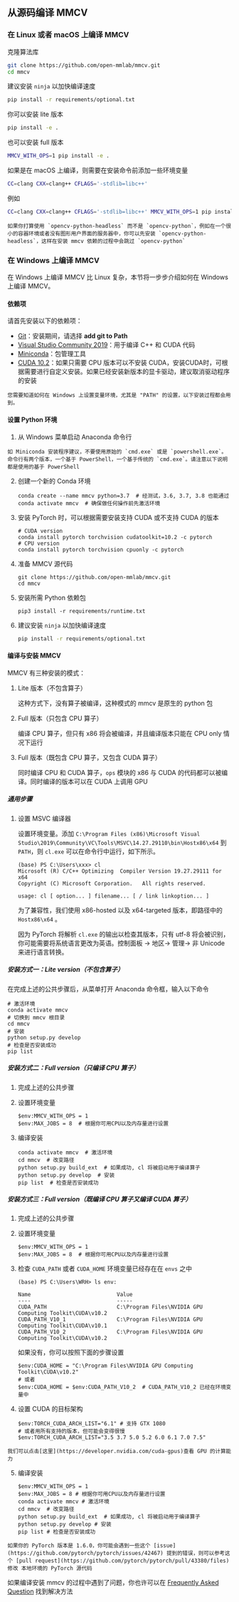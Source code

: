 ## 从源码编译 MMCV

### 在 Linux 或者 macOS 上编译 MMCV

克隆算法库

```bash
git clone https://github.com/open-mmlab/mmcv.git
cd mmcv
```

建议安装 `ninja` 以加快编译速度

```bash
pip install -r requirements/optional.txt
```

你可以安装 lite 版本

```bash
pip install -e .
```

也可以安装 full 版本

```bash
MMCV_WITH_OPS=1 pip install -e .
```

如果是在 macOS 上编译，则需要在安装命令前添加一些环境变量

```bash
CC=clang CXX=clang++ CFLAGS='-stdlib=libc++'
```

例如

```bash
CC=clang CXX=clang++ CFLAGS='-stdlib=libc++' MMCV_WITH_OPS=1 pip install -e .
```

```{note}
如果你打算使用 `opencv-python-headless` 而不是 `opencv-python`，例如在一个很小的容器环境或者没有图形用户界面的服务器中，你可以先安装 `opencv-python-headless`，这样在安装 mmcv 依赖的过程中会跳过 `opencv-python`
```

### 在 Windows 上编译 MMCV

在 Windows 上编译 MMCV 比 Linux 复杂，本节将一步步介绍如何在 Windows 上编译 MMCV。

#### 依赖项

请首先安装以下的依赖项：

- [Git](https://git-scm.com/download/win)：安装期间，请选择 **add git to Path**
- [Visual Studio Community 2019](https://visualstudio.microsoft.com)：用于编译 C++ 和 CUDA 代码
- [Miniconda](https://docs.conda.io/en/latest/miniconda.html)：包管理工具
- [CUDA 10.2](https://developer.nvidia.com/cuda-10.2-download-archive)：如果只需要 CPU 版本可以不安装 CUDA，安装CUDA时，可根据需要进行自定义安装。如果已经安装新版本的显卡驱动，建议取消驱动程序的安装

```{note}
您需要知道如何在 Windows 上设置变量环境，尤其是 "PATH" 的设置，以下安装过程都会用到。
```

#### 设置 Python 环境

1. 从 Windows 菜单启动 Anaconda 命令行

```{note}
如 Miniconda 安装程序建议，不要使用原始的 `cmd.exe` 或是 `powershell.exe`。命令行有两个版本，一个基于 PowerShell，一个基于传统的 `cmd.exe`。请注意以下说明都是使用的基于 PowerShell
```

2. 创建一个新的 Conda 环境

   ```shell
   conda create --name mmcv python=3.7  # 经测试，3.6, 3.7, 3.8 也能通过
   conda activate mmcv  # 确保做任何操作前先激活环境
   ```

3. 安装 PyTorch 时，可以根据需要安装支持 CUDA 或不支持 CUDA 的版本

   ```shell
   # CUDA version
   conda install pytorch torchvision cudatoolkit=10.2 -c pytorch
   # CPU version
   conda install pytorch torchvision cpuonly -c pytorch
   ```

4. 准备 MMCV 源代码

   ```shell
   git clone https://github.com/open-mmlab/mmcv.git
   cd mmcv
   ```

5. 安装所需 Python 依赖包

   ```shell
   pip3 install -r requirements/runtime.txt
   ```

6. 建议安装 `ninja` 以加快编译速度

   ```bash
   pip install -r requirements/optional.txt
   ```

#### 编译与安装 MMCV

MMCV 有三种安装的模式：

1. Lite 版本（不包含算子）

   这种方式下，没有算子被编译，这种模式的 mmcv 是原生的 python 包

2. Full 版本（只包含 CPU 算子）

   编译 CPU 算子，但只有 x86 将会被编译，并且编译版本只能在 CPU only 情况下运行

3. Full 版本（既包含 CPU 算子，又包含 CUDA 算子）

   同时编译 CPU 和 CUDA 算子，`ops` 模块的 x86 与 CUDA 的代码都可以被编译。同时编译的版本可以在 CUDA 上调用 GPU

##### 通用步骤

1. 设置 MSVC 编译器

   设置环境变量。添加 `C:\Program Files (x86)\Microsoft Visual Studio\2019\Community\VC\Tools\MSVC\14.27.29110\bin\Hostx86\x64` 到 `PATH`，则 `cl.exe` 可以在命令行中运行，如下所示。

   ```none
   (base) PS C:\Users\xxx> cl
   Microsoft (R) C/C++ Optimizing  Compiler Version 19.27.29111 for x64
   Copyright (C) Microsoft Corporation.   All rights reserved.

   usage: cl [ option... ] filename... [ / link linkoption... ]
   ```

   为了兼容性，我们使用 x86-hosted 以及 x64-targeted 版本，即路径中的 `Hostx86\x64` 。

   因为 PyTorch 将解析 `cl.exe` 的输出以检查其版本，只有 utf-8 将会被识别，你可能需要将系统语言更改为英语。控制面板 -> 地区-> 管理-> 非 Unicode 来进行语言转换。

##### 安装方式一：Lite version（不包含算子）

在完成上述的公共步骤后，从菜单打开 Anaconda 命令框，输入以下命令

```shell
# 激活环境
conda activate mmcv
# 切换到 mmcv 根目录
cd mmcv
# 安装
python setup.py develop
# 检查是否安装成功
pip list
```

##### 安装方式二：Full version（只编译 CPU 算子）

1. 完成上述的公共步骤

2. 设置环境变量

   ```shell
   $env:MMCV_WITH_OPS = 1
   $env:MAX_JOBS = 8  # 根据你可用CPU以及内存量进行设置
   ```

3. 编译安装

   ```shell
   conda activate mmcv  # 激活环境
   cd mmcv  # 改变路径
   python setup.py build_ext  # 如果成功, cl 将被启动用于编译算子
   python setup.py develop  # 安装
   pip list  # 检查是否安装成功
   ```

##### 安装方式三：Full version（既编译 CPU 算子又编译 CUDA 算子）

1. 完成上述的公共步骤

2. 设置环境变量

   ```shell
   $env:MMCV_WITH_OPS = 1
   $env:MAX_JOBS = 8  # 根据你可用CPU以及内存量进行设置
   ```

3. 检查 `CUDA_PATH` 或者 `CUDA_HOME` 环境变量已经存在在 `envs` 之中

   ```none
   (base) PS C:\Users\WRH> ls env:

   Name                           Value
   ----                           -----
   CUDA_PATH                      C:\Program Files\NVIDIA GPU Computing Toolkit\CUDA\v10.2
   CUDA_PATH_V10_1                C:\Program Files\NVIDIA GPU Computing Toolkit\CUDA\v10.1
   CUDA_PATH_V10_2                C:\Program Files\NVIDIA GPU Computing Toolkit\CUDA\v10.2
   ```

   如果没有，你可以按照下面的步骤设置

   ```shell
   $env:CUDA_HOME = "C:\Program Files\NVIDIA GPU Computing Toolkit\CUDA\v10.2"
   # 或者
   $env:CUDA_HOME = $env:CUDA_PATH_V10_2  # CUDA_PATH_V10_2 已经在环境变量中
   ```

4. 设置 CUDA 的目标架构

   ```shell
   $env:TORCH_CUDA_ARCH_LIST="6.1" # 支持 GTX 1080
   # 或者用所有支持的版本，但可能会变得很慢
   $env:TORCH_CUDA_ARCH_LIST="3.5 3.7 5.0 5.2 6.0 6.1 7.0 7.5"
   ```

```{note}
我们可以点击[这里](https://developer.nvidia.com/cuda-gpus)查看 GPU 的计算能力
```

5. 编译安装

   ```shell
   $env:MMCV_WITH_OPS = 1
   $env:MAX_JOBS = 8 # 根据你可用CPU以及内存量进行设置
   conda activate mmcv # 激活环境
   cd mmcv  # 改变路径
   python setup.py build_ext  # 如果成功, cl 将被启动用于编译算子
   python setup.py develop # 安装
   pip list # 检查是否安装成功
   ```

```{note}
如果你的 PyTorch 版本是 1.6.0，你可能会遇到一些这个 [issue](https://github.com/pytorch/pytorch/issues/42467) 提到的错误，则可以参考这个 [pull request](https://github.com/pytorch/pytorch/pull/43380/files) 修改 本地环境的 PyTorch 源代码
```

如果编译安装 mmcv 的过程中遇到了问题，你也许可以在 [Frequently Asked Question](../faq.html) 找到解决方法
